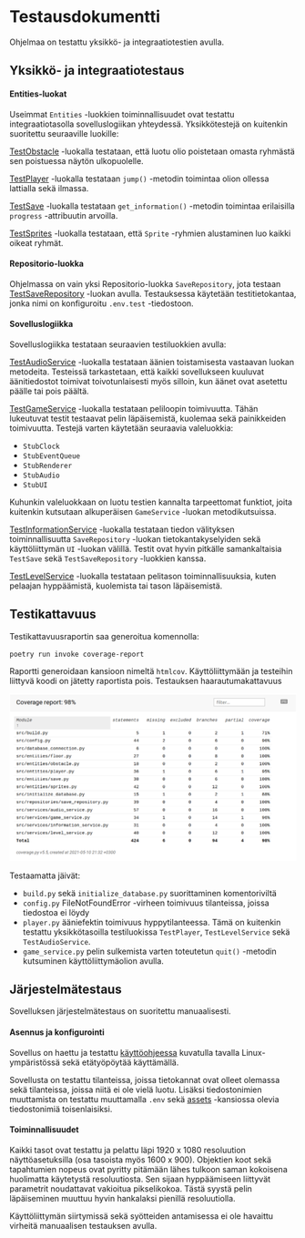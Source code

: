 # Testausdokumentti

Ohjelmaa on testattu yksikkö- ja integraatiotestien avulla.

## Yksikkö- ja integraatiotestaus

#### Entities-luokat

Useimmat `Entities` -luokkien toiminnallisuudet ovat testattu integraatiotasolla sovelluslogiikan yhteydessä. Yksikkötestejä on kuitenkin suoritettu seuraaville luokille:

[TestObstacle](https://github.com/TopiasHarjunpaa/ot-harjoitustyo/blob/main/src/tests/entities/obstacle_test.py) -luokalla testataan, että luotu olio poistetaan omasta ryhmästä sen poistuessa näytön ulkopuolelle.

[TestPlayer](https://github.com/TopiasHarjunpaa/ot-harjoitustyo/blob/main/src/tests/entities/player_test.py) -luokalla testataan `jump()` -metodin toimintaa olion ollessa lattialla sekä ilmassa.

[TestSave](https://github.com/TopiasHarjunpaa/ot-harjoitustyo/blob/main/src/tests/entities/save_test.py) -luokalla testataan `get_information()` -metodin toimintaa erilaisilla `progress` -attribuutin arvoilla.

[TestSprites](https://github.com/TopiasHarjunpaa/ot-harjoitustyo/blob/main/src/tests/entities/sprites_test.py) -luokalla testataan, että `Sprite` -ryhmien alustaminen luo kaikki oikeat ryhmät.

#### Repositorio-luokka

Ohjelmassa on vain yksi Repositorio-luokka `SaveRepository`, jota testaan [TestSaveRepository](https://github.com/TopiasHarjunpaa/ot-harjoitustyo/blob/main/src/tests/repositories/save_repository_test.py) -luokan avulla. Testauksessa käytetään testitietokantaa, jonka nimi on konfiguroitu `.env.test` -tiedostoon.

#### Sovelluslogiikka

Sovelluslogiikka testataan seuraavien testiluokkien avulla:

[TestAudioService](https://github.com/TopiasHarjunpaa/ot-harjoitustyo/blob/main/src/tests/services/audio_service_test.py) -luokalla testataan äänien toistamisesta vastaavan luokan metodeita. Testeissä tarkastetaan, että kaikki sovellukseen kuuluvat äänitiedostot toimivat toivotunlaisesti myös silloin, kun äänet ovat asetettu päälle tai pois päältä.

[TestGameService](https://github.com/TopiasHarjunpaa/ot-harjoitustyo/blob/main/src/tests/services/game_service_test.py) -luokalla testataan peliloopin toimivuutta. Tähän lukeutuvat testit testaavat pelin läpäisemistä, kuolemaa sekä painikkeiden toimivuutta. Testejä varten käytetään seuraavia valeluokkia:

* `StubClock`
* `StubEventQueue`
* `StubRenderer`
* `StubAudio`
* `StubUI`

Kuhunkin valeluokkaan on luotu testien kannalta tarpeettomat funktiot, joita kuitenkin kutsutaan alkuperäisen `GameService` -luokan metodikutsuissa.

[TestInformationService](https://github.com/TopiasHarjunpaa/ot-harjoitustyo/blob/main/src/tests/services/information_service_test.py) -luokalla testataan tiedon välityksen toiminnallisuutta `SaveRepository` -luokan tietokantakyselyiden sekä käyttöliittymän `UI` -luokan välillä. Testit ovat hyvin pitkälle samankaltaisia `TestSave` sekä `TestSaveRepository` -luokkien kanssa.

[TestLevelService](https://github.com/TopiasHarjunpaa/ot-harjoitustyo/blob/main/src/tests/services/level_service_test.py) -luokalla testataan pelitason toiminnallisuuksia, kuten pelaajan hyppäämistä, kuolemista tai tason läpäisemistä.

## Testikattavuus

Testikattavuusraportin saa generoitua komennolla:

```
poetry run invoke coverage-report
```

Raportti generoidaan kansioon nimeltä `htmlcov`. Käyttöliittymään ja testeihin liittyvä koodi on jätetty raportista pois. Testauksen haarautumakattavuus

<img src="https://github.com/TopiasHarjunpaa/ot-harjoitustyo/blob/main/dokumentaatio/kuvat/testikattavuus.png" width="1000">

Testaamatta jäivät: 
* `build.py` sekä `initialize_database.py` suorittaminen komentoriviltä
* `config.py` FileNotFoundError -virheen toimivuus tilanteissa, joissa tiedostoa ei löydy
* `player.py` ääniefektin toimivuus hyppytilanteessa. Tämä on kuitenkin testattu yksikkötasoilla testiluokissa `TestPlayer`, `TestLevelService` sekä `TestAudioService`.
* `game_service.py` pelin sulkemista varten toteutetun `quit()` -metodin kutsuminen käyttöliittymäolion avulla.

## Järjestelmätestaus

Sovelluksen järjestelmätestaus on suoritettu manuaalisesti.

#### Asennus ja konfigurointi

Sovellus on haettu ja testattu [käyttöohjeessa](https://github.com/TopiasHarjunpaa/ot-harjoitustyo/blob/main/dokumentaatio/kayttoohje.md) kuvatulla tavalla Linux-ympäristössä sekä etätyöpöytää käyttämällä.

Sovellusta on testattu tilanteissa, joissa tietokannat ovat olleet olemassa sekä tilanteissa, joissa niitä ei ole vielä luotu. Lisäksi tiedostonimien muuttamista on testattu muuttamalla `.env` sekä [assets](https://github.com/TopiasHarjunpaa/ot-harjoitustyo/tree/main/src/assets) -kansiossa olevia tiedostonimiä toisenlaisiksi.

#### Toiminnallisuudet

Kaikki tasot ovat testattu ja pelattu läpi 1920 x 1080 resoluution näyttöasetuksilla (osa tasoista myös 1600 x 900). Objektien koot sekä tapahtumien nopeus ovat pyritty pitämään lähes tulkoon saman kokoisena huolimatta käytetystä resoluutiosta. Sen sijaan hyppäämiseen liittyvät parametrit noudattavat vakioitua pikselikokoa. Tästä syystä pelin läpäiseminen muuttuu hyvin hankalaksi pienillä resoluutiolla.

Käyttöliittymän siirtymissä sekä syötteiden antamisessa ei ole havaittu virheitä manuaalisen testauksen avulla.

